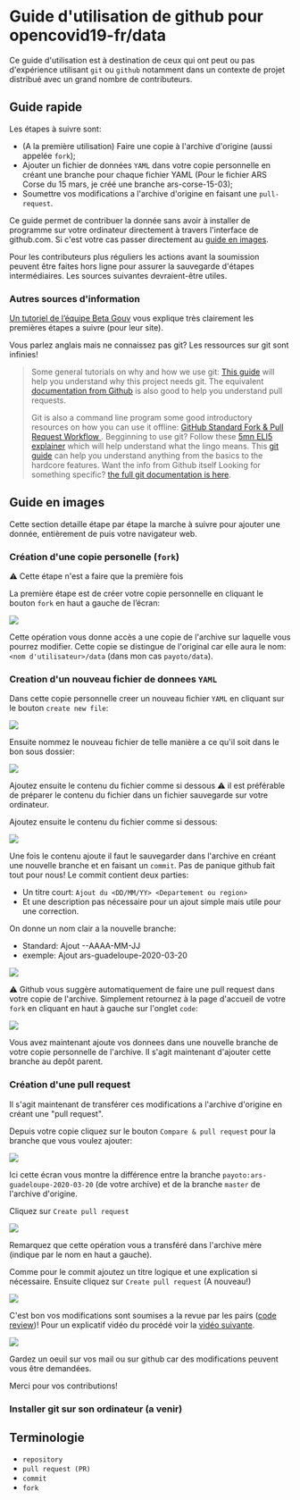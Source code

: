 # Guide d'utilisation de github pour opencovid19-fr/data

Ce guide d'utilisation est à destination de ceux qui ont peut ou pas
d'expérience utilisant `git` ou `github` notamment dans un contexte
de projet distribué avec un grand nombre de contributeurs.

## Guide rapide

Les étapes à suivre sont:

 + (A la première utilisation) Faire une copie à l'archive d'origine
 (aussi appelée `fork`);
 + Ajouter un fichier de données `YAML` dans votre copie personnelle en
  créant une branche pour chaque fichier YAML (Pour le fichier ARS Corse 
  du 15 mars, je créé une branche ars-corse-15-03);
 + Soumettre vos modifications a l'archive d'origine en faisant une `pull-request`.

Ce guide permet de contribuer la donnée sans avoir à installer de programme sur
votre ordinateur directement à travers l'interface de github.com. Si c'est votre cas
passer directement au [guide en images](#guide-en-images).

Pour les contributeurs plus réguliers les actions avant la soumission peuvent 
être faites hors ligne pour assurer la sauvegarde d'étapes intermédiaires. Les
sources suivantes devraient-être utiles.

### Autres sources d'information

[Un tutoriel de l’équipe Beta Gouv](https://github.com/betagouv/beta.gouv.fr/wiki/Tutoriel-Github)
vous explique très clairement les premières étapes a suivre (pour leur site).

Vous parlez anglais mais ne connaissez pas git? Les ressources sur git sont infinies!

> Some general tutorials on why and how we use git:
> [This guide](https://www.atlassian.com/git/tutorials/why-git) will help you understand why this project needs git.
>  The equivalent [documentation from Github](https://help.github.com/en/github/collaborating-with-issues-and-pull-requests/merging-a-pull-request) is also good to help you understand pull requests.
>
> Git is also a command line program some good introductory resources on how you can use it offline:
> [GitHub Standard Fork & Pull Request Workflow ](https://gist.github.com/Chaser324/ce0505fbed06b947d962).
> Begginning to use git? Follow these [5mn ELI5 explainer](https://dev.to/sublimegeek/git-staging-area-explained-like-im-five-1anh) which will help understand what the lingo means.
> This [git guide](https://www.atlassian.com/git/tutorials) can help you understand anything from the basics to the hardcore features.
> Want the info from Github itself
> Looking for something specific? [the full git documentation is here](https://git-scm.com/doc).

## Guide en images

Cette section detaille étape par étape la marche à suivre pour ajouter
une donnée, entièrement de puis votre navigateur web.

### Création d'une copie personelle (`fork`) 

:warning: Cette étape n'est a faire que la première fois

La première étape est de créer votre copie personnelle en cliquant le bouton
`fork` en haut a gauche de l’écran: 

![](img/explain_github_0.png)

Cette opération vous donne accès a une copie de l'archive sur laquelle vous pourrez modifier.
Cette copie se distingue de l'original car elle aura le nom: `<nom d'utilisateur>/data`
(dans mon cas `payoto/data`).

### Creation d'un nouveau fichier de donnees `YAML`

Dans cette copie personnelle creer un nouveau fichier `YAML` en cliquant sur
le bouton `create new file`:

![](img/explain_github_1_fork.png)

Ensuite nommez le nouveau fichier de telle manière a ce qu'il soit dans
le bon sous dossier:

![](img/explain_github_2_newfile.png)

Ajoutez ensuite le contenu du fichier comme si dessous
:warning: il est préférable de préparer le contenu du fichier
dans un fichier sauvegarde sur votre ordinateur.

Ajoutez ensuite le contenu du fichier comme si dessous:

![](img/explain_github_3_newfiletext.png)

Une fois le contenu ajoute il faut le sauvegarder dans l'archive
en créant une nouvelle branche et en faisant un `commit`. Pas de 
panique github fait tout pour nous! Le commit contient deux parties:

 + Un titre court: `Ajout du <DD/MM/YY> <Departement ou region>`
 + Et une description pas nécessaire pour un ajout simple mais utile
 pour une correction.

 On donne un nom clair a la nouvelle branche: 

  + Standard: Ajout <source>-<geographie>-AAAA-MM-JJ
  + exemple: Ajout ars-guadeloupe-2020-03-20
 
![](img/explain_github_4_branch.png)

:warning: Github vous suggère automatiquement de faire une pull request dans votre
copie de l'archive. Simplement retournez à la page d'accueil de votre `fork` en 
cliquant en haut à gauche sur l'onglet `code`:

![](img/explain_github_4_branch2.png)

Vous avez maintenant ajoute vos donnees dans une nouvelle branche de
votre copie personnelle de l'archive. Il s'agit maintenant d'ajouter
cette branche au depôt parent. 

### Création d'une pull request

Il s'agit maintenant de transférer ces modifications a l'archive d'origine
en créant une "pull request".

Depuis votre copie cliquez sur le bouton `Compare & pull request` pour la branche
que vous voulez ajouter:

![](img/explain_github_5_updatedforkbranch.png)

Ici cette écran vous montre la différence entre la branche `payoto:ars-guadeloupe-2020-03-20` 
(de votre archive) et de la branche `master` de l'archive d'origine.

Cliquez sur `Create pull request`

![](img/explain_github_6_startPR.png)

Remarquez que cette opération vous a transféré dans l'archive mère 
(indique par le nom en haut a gauche).

Comme pour le commit ajoutez un titre logique et une explication
si nécessaire. Ensuite cliquez sur `Create pull request` (A nouveau!)

![](img/explain_github_7_createPR.png)

C'est bon vos modifications sont soumises a la revue par les pairs 
([code review](https://help.github.com/en/github/collaborating-with-issues-and-pull-requests/about-pull-request-reviews))!
Pour un explicatif vidéo du procédé voir la [vidéo suivante](https://www.youtube.com/watch?v=HW0RPaJqm4g).

![](img/explain_github_8_PRs.png)

Gardez un oeuil sur vos mail ou sur github car des modifications peuvent
vous être demandées.

Merci pour vos contributions!

### Installer git sur son ordinateur (a venir)



## Terminologie

 + `repository`
 + `pull request (PR)`
 + `commit`
 + `fork`
